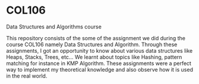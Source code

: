 # COL106
Data Structures and Algorithms course

This repository consists of the some of the assignment we did during the course COL106 namely Data Structures and Algorithm.
Through these assignments, I got an opportunity to know about various data structures like Heaps, Stacks, Trees, etc...
We learnt about topics like Hashing, pattern matching for instance in KMP Algorithm.
These assignments were a perfect way to implement my theoretical knowledge and also observe how it is used in the real world.
